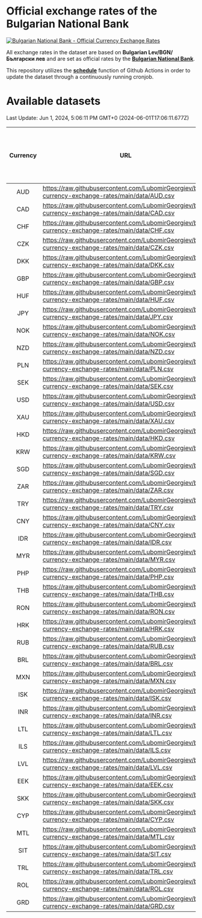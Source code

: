 # Official exchange rates of the Bulgarian National Bank

[![Bulgarian National Bank - Official Currency Exchange Rates](https://github.com/LubomirGeorgiev/bnb-currency-exchange-rates/actions/workflows/update-rates.yml/badge.svg?branch=main)](https://github.com/LubomirGeorgiev/bnb-currency-exchange-rates/actions/workflows/update-rates.yml)

All exchange rates in the dataset are based on **Bulgarian Lev/BGN/Български лев** and are set as official rates by the [**Bulgarian National Bank**](https://www.bnb.bg/Statistics/StExternalSector/StExchangeRates/StERForeignCurrencies/index.htm?toLang=_EN).

This repository utilizes the [**schedule**](https://docs.github.com/en/actions/reference/events-that-trigger-workflows) function of Github Actions in order to update the dataset through a continuously running cronjob.

# Available datasets

<!-- START LINKS (DO NOT EVER FU*ING DELETE THIS COMMENT FOR THE LOVE OF YOUR LIFE!!! IF YOU ARE CURIOS HOW IT WORKS, YOU CAN HAVE A LOOK AT ./src/updateReadme.ts) -->

Last Update: Jun 1, 2024, 5:06:11 PM GMT+0 (2024-06-01T17:06:11.677Z)

| Currency | URL                                                                                             | Number of records | Number of missing days that were filled in |
| :------: | ----------------------------------------------------------------------------------------------- | :---------------: | :----------------------------------------: |
|   AUD    | https://raw.githubusercontent.com/LubomirGeorgiev/bnb-currency-exchange-rates/main/data/AUD.csv |       8880        |                    2749                    |
|   CAD    | https://raw.githubusercontent.com/LubomirGeorgiev/bnb-currency-exchange-rates/main/data/CAD.csv |       8880        |                    2749                    |
|   CHF    | https://raw.githubusercontent.com/LubomirGeorgiev/bnb-currency-exchange-rates/main/data/CHF.csv |       8880        |                    2749                    |
|   CZK    | https://raw.githubusercontent.com/LubomirGeorgiev/bnb-currency-exchange-rates/main/data/CZK.csv |       8880        |                    2749                    |
|   DKK    | https://raw.githubusercontent.com/LubomirGeorgiev/bnb-currency-exchange-rates/main/data/DKK.csv |       8880        |                    2749                    |
|   GBP    | https://raw.githubusercontent.com/LubomirGeorgiev/bnb-currency-exchange-rates/main/data/GBP.csv |       8880        |                    2749                    |
|   HUF    | https://raw.githubusercontent.com/LubomirGeorgiev/bnb-currency-exchange-rates/main/data/HUF.csv |       8880        |                    2749                    |
|   JPY    | https://raw.githubusercontent.com/LubomirGeorgiev/bnb-currency-exchange-rates/main/data/JPY.csv |       8880        |                    2749                    |
|   NOK    | https://raw.githubusercontent.com/LubomirGeorgiev/bnb-currency-exchange-rates/main/data/NOK.csv |       8880        |                    2749                    |
|   NZD    | https://raw.githubusercontent.com/LubomirGeorgiev/bnb-currency-exchange-rates/main/data/NZD.csv |       8880        |                    2749                    |
|   PLN    | https://raw.githubusercontent.com/LubomirGeorgiev/bnb-currency-exchange-rates/main/data/PLN.csv |       8880        |                    2749                    |
|   SEK    | https://raw.githubusercontent.com/LubomirGeorgiev/bnb-currency-exchange-rates/main/data/SEK.csv |       8880        |                    2749                    |
|   USD    | https://raw.githubusercontent.com/LubomirGeorgiev/bnb-currency-exchange-rates/main/data/USD.csv |       8880        |                    2749                    |
|   XAU    | https://raw.githubusercontent.com/LubomirGeorgiev/bnb-currency-exchange-rates/main/data/XAU.csv |       8880        |                    2751                    |
|   HKD    | https://raw.githubusercontent.com/LubomirGeorgiev/bnb-currency-exchange-rates/main/data/HKD.csv |       8578        |                    2658                    |
|   KRW    | https://raw.githubusercontent.com/LubomirGeorgiev/bnb-currency-exchange-rates/main/data/KRW.csv |       8578        |                    2658                    |
|   SGD    | https://raw.githubusercontent.com/LubomirGeorgiev/bnb-currency-exchange-rates/main/data/SGD.csv |       8578        |                    2658                    |
|   ZAR    | https://raw.githubusercontent.com/LubomirGeorgiev/bnb-currency-exchange-rates/main/data/ZAR.csv |       8578        |                    2658                    |
|   TRY    | https://raw.githubusercontent.com/LubomirGeorgiev/bnb-currency-exchange-rates/main/data/TRY.csv |       7060        |                    2188                    |
|   CNY    | https://raw.githubusercontent.com/LubomirGeorgiev/bnb-currency-exchange-rates/main/data/CNY.csv |       6940        |                    2152                    |
|   IDR    | https://raw.githubusercontent.com/LubomirGeorgiev/bnb-currency-exchange-rates/main/data/IDR.csv |       6940        |                    2152                    |
|   MYR    | https://raw.githubusercontent.com/LubomirGeorgiev/bnb-currency-exchange-rates/main/data/MYR.csv |       6940        |                    2152                    |
|   PHP    | https://raw.githubusercontent.com/LubomirGeorgiev/bnb-currency-exchange-rates/main/data/PHP.csv |       6940        |                    2152                    |
|   THB    | https://raw.githubusercontent.com/LubomirGeorgiev/bnb-currency-exchange-rates/main/data/THB.csv |       6940        |                    2152                    |
|   RON    | https://raw.githubusercontent.com/LubomirGeorgiev/bnb-currency-exchange-rates/main/data/RON.csv |       6881        |                    2134                    |
|   HRK    | https://raw.githubusercontent.com/LubomirGeorgiev/bnb-currency-exchange-rates/main/data/HRK.csv |       6422        |                    1986                    |
|   RUB    | https://raw.githubusercontent.com/LubomirGeorgiev/bnb-currency-exchange-rates/main/data/RUB.csv |       6120        |                    1891                    |
|   BRL    | https://raw.githubusercontent.com/LubomirGeorgiev/bnb-currency-exchange-rates/main/data/BRL.csv |       5974        |                    1859                    |
|   MXN    | https://raw.githubusercontent.com/LubomirGeorgiev/bnb-currency-exchange-rates/main/data/MXN.csv |       5974        |                    1859                    |
|   ISK    | https://raw.githubusercontent.com/LubomirGeorgiev/bnb-currency-exchange-rates/main/data/ISK.csv |       5876        |                    1823                    |
|   INR    | https://raw.githubusercontent.com/LubomirGeorgiev/bnb-currency-exchange-rates/main/data/INR.csv |       5607        |                    1745                    |
|   LTL    | https://raw.githubusercontent.com/LubomirGeorgiev/bnb-currency-exchange-rates/main/data/LTL.csv |       5148        |                    1577                    |
|   ILS    | https://raw.githubusercontent.com/LubomirGeorgiev/bnb-currency-exchange-rates/main/data/ILS.csv |       4884        |                    1527                    |
|   LVL    | https://raw.githubusercontent.com/LubomirGeorgiev/bnb-currency-exchange-rates/main/data/LVL.csv |       4783        |                    1463                    |
|   EEK    | https://raw.githubusercontent.com/LubomirGeorgiev/bnb-currency-exchange-rates/main/data/EEK.csv |       3993        |                    1219                    |
|   SKK    | https://raw.githubusercontent.com/LubomirGeorgiev/bnb-currency-exchange-rates/main/data/SKK.csv |       2966        |                    908                     |
|   CYP    | https://raw.githubusercontent.com/LubomirGeorgiev/bnb-currency-exchange-rates/main/data/CYP.csv |       2902        |                    886                     |
|   MTL    | https://raw.githubusercontent.com/LubomirGeorgiev/bnb-currency-exchange-rates/main/data/MTL.csv |       2600        |                    795                     |
|   SIT    | https://raw.githubusercontent.com/LubomirGeorgiev/bnb-currency-exchange-rates/main/data/SIT.csv |       2542        |                    778                     |
|   TRL    | https://raw.githubusercontent.com/LubomirGeorgiev/bnb-currency-exchange-rates/main/data/TRL.csv |       1818        |                    559                     |
|   ROL    | https://raw.githubusercontent.com/LubomirGeorgiev/bnb-currency-exchange-rates/main/data/ROL.csv |       1697        |                    524                     |
|   GRD    | https://raw.githubusercontent.com/LubomirGeorgiev/bnb-currency-exchange-rates/main/data/GRD.csv |        361        |                    109                     |

<!-- END LINKS (DO NOT EVER FU*ING DELETE THIS COMMENT FOR THE LOVE OF YOUR LIFE!!! IF YOU ARE CURIOS HOW IT WORKS, YOU CAN HAVE A LOOK AT ./src/updateReadme.ts) -->
